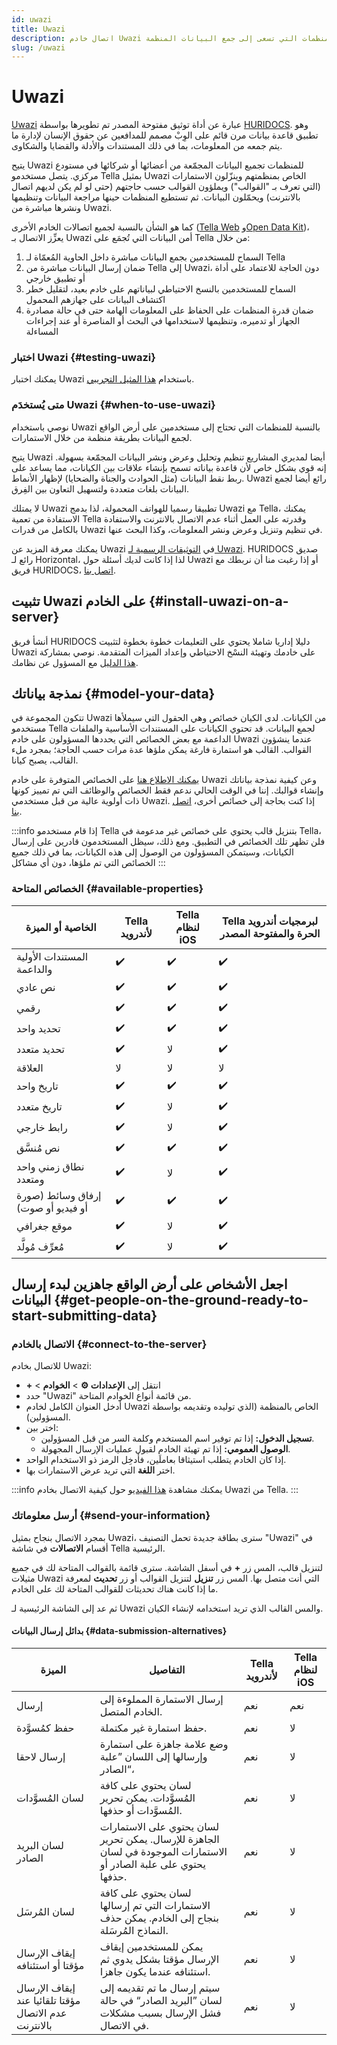 ```yaml
---
id: uwazi
title: Uwazi
description: اتصال خادم Uwazi متاح للمنظمات التي تسعى إلى جمع البيانات المنظمة.
slug: /uwazi
---
```


# Uwazi

[Uwazi](https://uwazi.io/) عبارة عن أداة توثيق مفتوحة المصدر تم تطويرها بواسطة [HURIDOCS](https://huridocs.org). وهو تطبيق قاعدة بيانات مرن قائم على الوِبْ مصمم للمدافعين عن حقوق الإنسان لإدارة ما يتم جمعه من المعلومات، بما في ذلك المستندات والأدلة والقضايا والشكاوى.

يتيح Uwazi للمنظمات تجميع البيانات المجمّعة من أعضائها أو شركائها في مستودع مركزي. يتصل مستخدمو Tella بمثيل Uwazi الخاص بمنظمتهم وينزّلون الاستمارات (التي تعرف بـ "القوالب") ويملؤون القوالب حسب حاجتهم (حتى لو لم يكن لديهم اتصال بالانترنت) ويحمّلون البيانات. ثم تستطيع المنظمات حينها مراجعة البيانات وتنظيمها ونشرها مباشرة من Uwazi.

كما هو الشأن بالنسبة لجميع اتصالات الخادم الأخرى ([Tella Web](/tella-web) و[Open Data Kit](/odk))، يعزِّز الاتصال بـ Uwazi أمن البيانات التي تُجمَع على Tella من خلال:
1. السماح للمستخدمين بجمع البيانات مباشرة داخل الحاوية المُعمّاة لـ Tella
2. ضمان إرسال البيانات مباشرة من Tella إلى Uwazi، دون الحاجة للاعتماد على أداة أو تطبيق خارجي
3. السماح للمستخدمين بالنسخ الاحتياطي لبياناتهم على خادم بعيد، لتقليل خطر اكتشاف البيانات على جهازهم المحمول
4. ضمان قدرة المنظمات على الحفاظ على المعلومات الهامة حتى في حالة مصادرة الجهاز أو تدميره، وتنظيمها لاستخدامها في البحث أو المناصرة أو عند إجراءات المساءلة

### اختبار Uwazi {#testing-uwazi}

يمكنك اختبار Uwazi باستخدام [هذا المثيل التجريبي](https://demo.uwazi.io/).

### متى يُستخدَم Uwazi {#when-to-use-uwazi}

نوصي باستخدام Uwazi بالنسبة للمنظمات التي تحتاج إلى مستخدمين على أرض الواقع لجمع البيانات بطريقة منظمة من خلال الاستمارات.

يتيح Uwazi أيضا لمديري المشاريع تنظيم وتحليل وعرض ونشر البيانات المجمّعة بسهولة. إنه قوي بشكل خاص لأن قاعدة بياناته تسمح بإنشاء علاقات بين الكيانات، مما يساعد على ربط نقط البيانات (مثل الحوادث والجناة والضحايا) لإظهار الأنماط. Uwazi رائع أيضا لجمع البيانات بلغات متعددة ولتسهيل التعاون بين الفِرق.

لا يمتلك Uwazi تطبيقا رسميا للهواتف المحمولة، لذا بدمج Uwazi مع Tella، يمكنك الاستفادة من تعمية Tella وقدرته على العمل أثناء عدم الاتصال بالانترنت والاستفادة بالكامل من قدرات Uwazi في تنظيم وتنزيل وعرض ونشر المعلومات، وكذا البحث عنها.

يمكنك معرفة المزيد عن Uwazi في [التوثيقات الرسمية لـ Uwazi](https://uwazi.readthedocs.io/en/latest/). HURIDOCS صديق رائع لـ Horizontal، لذا إذا كانت لديك أسئلة حول Uwazi أو إذا رغبت منا أن نربطك مع فريق HURIDOCS، [اتصل بنا](contact-us).

## تثبيت Uwazi على الخادم {#install-uwazi-on-a-server}

أنشأ فريق HURIDOCS دليلا إداريا شاملا يحتوي على التعليمات خطوة بخطوة لتثبيت Uwazi على خادمك وتهيئة النسْخ الاحتياطي وإعداد الميزات المتقدمة. نوصي بمشاركة [هذا الدليل](https://uwazi.readthedocs.io/en/latest/sysadmin-docs/index.html) مع المسؤول عن نظامك.

## نمذجة بياناتك {#model-your-data}

تتكون المجموعة في Uwazi من الكيانات. لدى الكيان خصائص وهي الحقول التي سيملأها مستخدمو Tella لجمع البيانات. قد تحتوي الكيانات على المستندات الأساسية والملفات الداعمة مع بعض الخصائص التي يحددها المسؤولون على خادم Uwazi عندما ينشؤون القوالب. القالب هو استمارة فارغة يمكن ملؤها عدة مرات حسب الحاجة؛ بمجرد ملء القالب، يصبح كيانا.

[يمكنك الاطلاع هنا](https://uwazi.readthedocs.io/en/latest/admin-docs/building-info-architecture.html#understanding-properties) على الخصائص المتوفرة على خادم Uwazi وعن كيفية نمذجة بياناتك وإنشاء قوالبك. إننا في الوقت الحالي ندعم فقط الخصائص والوظائف التي تم تمييز كونها ذات أولوية عالية من قبل مستخدمي Uwazi. إذا كنت بحاجة إلى خصائص أخرى، [اتصل بنا](/contact-us).

:::info
إذا قام مستخدمو Tella بتنزيل قالب يحتوي على خصائص غير مدعومة في Tella، فلن تظهر تلك الخصائص في التطبيق. ومع ذلك، سيظل المستخدمون قادرين على إرسال الكيانات، وسيتمكن المسؤولون من الوصول إلى هذه الكيانات، بما في ذلك جميع الخصائص التي تم ملؤها، دون أي مشاكل
:::

### الخصائص المتاحة {#available-properties}

| **الخاصية أو الميزة** | **‫‫Tella لأندرويد**| **‫Tella لنظام iOS** | **Tella لبرمجيات أندرويد الحرة والمفتوحة المصدر** |
|------|------|-----|-----| 
| المستندات الأولية والداعمة | ✔️ | ✔️ | ✔️ |
| نص عادي | ✔️ | ✔️ | ✔️ |
| رقمي | ✔️ | ✔️ | ✔️ |
| تحديد واحد  | ✔️ | ✔️ | ✔️ | 
| تحديد متعدد  | ✔️ | لا | ✔️ | 
| العلاقة | لا | لا | لا |
| تاريخ واحد | ✔️ | ✔️ | ✔️ |
| تاريخ متعدد | ✔️ | لا | ✔️ |
| رابط خارجي | ✔️ | لا | ✔️ |
| نص مُنسَّق | ✔️ | ✔️ | ✔️ |
| نطاق زمني واحد ومتعدد | ✔️ | لا | ✔️ |
| إرفاق وسائط (صورة أو فيديو أو صوت) | ✔️| ✔️ | ✔️ |
| موقع جغرافي | ✔️ | لا | ✔️ |
| مُعرِّف مُولَّد  | ✔️ | لا | ✔️ |


## اجعل الأشخاص على أرض الواقع جاهزين لبدء إرسال البيانات {#get-people-on-the-ground-ready-to-start-submitting-data}

### الاتصال بالخادم {#connect-to-the-server}

للاتصال بخادم Uwazi:

* ‫انتقل إلى **الإعدادات ⚙️** > **الخوادم** > **+**
* حدد "Uwazi" من قائمة أنواع الخوادم المتاحة.
* أدخل العنوان الكامل لخادم Uwazi الخاص بالمنظمة (الذي توليده وتقديمه بواسطة المسؤولين).
* اختر بين:
    *  **تسجيل الدخول:** إذا تم توفير اسم المستخدم وكلمة السر من قبل المسؤولين.
    *  **الوصول العمومي:** إذا تم تهيئة الخادم لقبول عمليات الإرسال المجهولة.
* إذا كان الخادم يتطلب استيثاقا بعاملَين، فأدخِل الرمز ذو الاستخدام الواحد.
* اختر **اللغة** التي تريد عرض الاستمارات بها.

:::info
يمكنك مشاهدة [هذا الفيديو](/video-tutorials#uwazi) حول كيفية الاتصال بخادم Uwazi من Tella.
:::

### أرسل معلوماتك {#send-your-information}

بمجرد الاتصال بنجاح بمثيل Uwazi، سترى بطاقة جديدة تحمل التصنيف "Uwazi" في أقسام **الاتصالات** في شاشة Tella الرئيسية.

لتنزيل قالب، المس زر **+** في أسفل الشاشة. سترى قائمة بالقوالب المتاحة لك في جميع مثيلات Uwazi التي أنت متصل بها. المس زر **تنزيل** لتنزيل القوالب أو زر **تحديث** لمعرفة ما إذا كانت هناك تحديثات للقوالب المتاحة لك على الخادم.

ثم عد إلى الشاشة الرئيسية لـ Uwazi والمس القالب الذي تريد استخدامه لإنشاء الكيان.


#### بدائل إرسال البيانات {#data-submission-alternatives}

| **الميزة** | **التفاصيل**| **‫‫Tella لأندرويد** | **‫Tella لنظام iOS** | 
|------|------|------|------|
| إرسال | إرسال الاستمارة المملوءة إلى الخادم المتصل. | نعم | نعم |
| حفظ كمُسوَّدة | حفظ استمارة غير مكتملة.  | نعم | لا |
| إرسال لاحقا | وضع علامة جاهزة على استمارة وإرسالها إلى اللسان ”علبة الصادر“،  | نعم | لا |
| لسان المُسوَّدات | لسان يحتوي على كافة المُسوَّدات. يمكن تحرير المُسوَّدات أو حذفها.  | نعم | لا |
| لسان البريد الصادر | لسان يحتوي على الاستمارات الجاهزة للإرسال. يمكن تحرير الاستمارات الموجودة في لسان يحتوي على علبة الصادر أو حذفها.  | نعم | لا |
| لسان المُرسَل | لسان يحتوي على كافة الاستمارات التي تم إرسالها بنجاح إلى الخادم. يمكن حذف النماذج المُرسَلة.  | نعم | لا |
| إيقاف الإرسال مؤقتا أو استئنافه | يمكن للمستخدمين إيقاف الإرسال مؤقتا بشكل يدوي ثم استئنافه عندما يكون جاهزا.  | نعم | لا |
| إيقاف الإرسال مؤقتا تلقائيا عند عدم الاتصال بالانترنت | سيتم إرسال ما تم تقديمه إلى لسان ”البريد الصادر“ في حالة فشل الإرسال بسبب مشكلات في الاتصال.  | نعم | لا |


